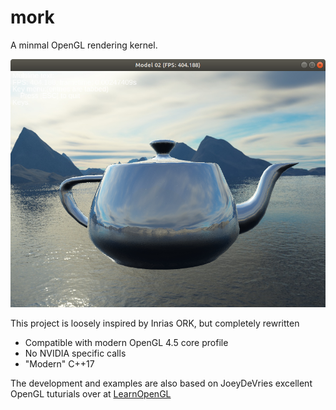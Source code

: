# mork
A minmal OpenGL rendering kernel.

![alt text](https://raw.githubusercontent.com/LarsFlaeten/mork/master/web/teapot_reflective.png "Shiny teapot")

This project is loosely inspired by Inrias ORK, but completely rewritten
- Compatible with modern OpenGL 4.5 core profile
- No NVIDIA specific calls
- "Modern" C++17

The development and examples are also based on JoeyDeVries excellent OpenGL tuturials over at [LearnOpenGL](http://learnopengl.com/)
